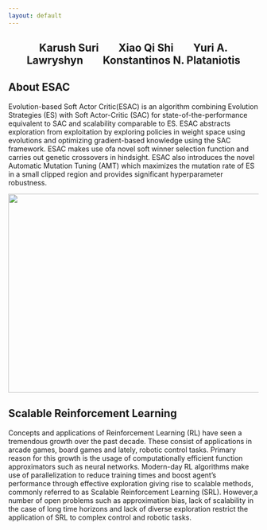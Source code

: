 ```yaml
---
layout: default
---
```



<center><h2>Karush Suri&nbsp;&nbsp;&nbsp;&nbsp;&nbsp;&nbsp;&nbsp;&nbsp;Xiao Qi Shi&nbsp;&nbsp;&nbsp;&nbsp;&nbsp;&nbsp;&nbsp;&nbsp;Yuri A. Lawryshyn&nbsp;&nbsp;&nbsp;&nbsp;&nbsp;&nbsp;&nbsp;&nbsp;Konstantinos N. Plataniotis</h2></center>

<h2>About ESAC</h2>

Evolution-based   Soft   Actor   Critic(ESAC) is  an  algorithm  combining  Evolution Strategies (ES)  with  Soft Actor-Critic (SAC)  for state-of-the-performance equivalent to SAC and scalability comparable to ES. ESAC abstracts exploration from exploitation by exploring policies in weight space using evolutions and optimizing gradient-based knowledge using the SAC framework. ESAC makes use ofa novel soft winner selection function  and carries out genetic crossovers in hindsight. ESAC also introduces the novel Automatic Mutation Tuning (AMT) which maximizes the mutation rate of ES in a small clipped region and provides significant hyperparameter robustness.  


<p align="center"><img src="/assets/css/schematic.gif" height="400" width="650" /></p>


<h2>Scalable Reinforcement Learning</h2>

Concepts and applications of Reinforcement Learning (RL) have seen a tremendous growth over the past decade. These consist of applications in arcade games, board games and lately, robotic control tasks. Primary reason for this growth is the usage of computationally efficient function approximators such as neural networks. Modern-day RL algorithms make use of parallelization to reduce training times and boost agent’s performance through effective exploration giving rise to scalable methods, commonly referred to as Scalable Reinforcement Learning (SRL). However,a number of open problems such as approximation bias, lack of scalability in the case of long time horizons and lack of diverse exploration restrict the application of SRL to complex control and robotic tasks.  


